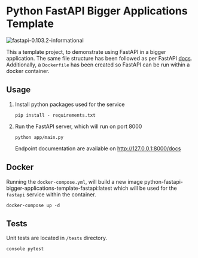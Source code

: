 # Python FastAPI Bigger Applications Template

![fastapi-0.103.2-informational](https://img.shields.io/badge/fastapi-0.103.2-informational)

This a template project, to demonstrate using FastAPI in a bigger application. The same file structure
has been followed as per FastAPI [docs](https://fastapi.tiangolo.com/tutorial/bigger-applications/). Additionally,
a `Dockerfile` has been created so FastAPI can be run within a docker container.

## Usage

1. Install python packages used for the service
    ```console
   pip install - requirements.txt
    ```
2. Run the FastAPI server, which will run on port 8000
    ```console
   python app/main.py
    ```
   Endpoint documentation are available on http://127.0.0.1:8000/docs

## Docker

Running the `docker-compose.yml`, will build a new image python-fastapi-bigger-applications-template-fastapi:latest
which will be used for the `fastapi` service within the container.

```commandline
docker-compose up -d
```

## Tests

Unit tests are located in `/tests` directory.

``console
pytest
``
